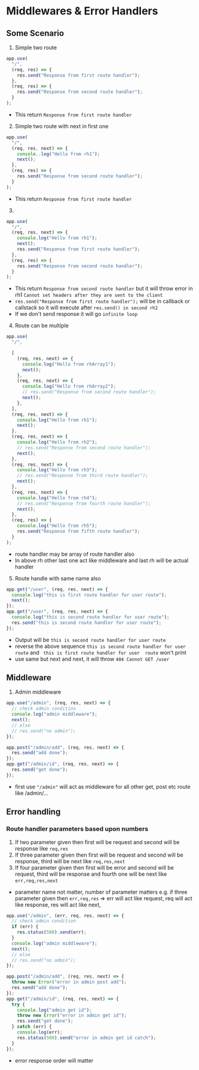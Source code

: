 # Middlewares & Error Handlers

## Some Scenario

1. Simple two route

```js
app.use(
  "/",
  (req, res) => {
    res.send("Response from first route handler");
  },
  (req, res) => {
    res.send("Response from second route handler");
  }
);
```

- This return `Response from first route handler`

2. Simple two route with next in first one

```js
app.use(
  "/",
  (req, res, next) => {
    console..log("Hello from rh1");
    next();
  },
  (req, res) => {
    res.send("Response from second route handler");
  }
);
```

- This return `Response from first route handler`

3.

```js
app.use(
  "/",
  (req, res, next) => {
    console.log("Hello from rh1");
    next();
    res.send("Response from first route handler");
  },
  (req, res) => {
    res.send("Response from second route handler");
  }
);
```

- This return `Response from second route handler` but it will throw error in rh1 `Cannot set headers after they are sent to the client`
- `res.send("Response from first route handler");` will be in callback or callstack so it will execute after `res.send() in second rh2`
- If we don't send response it will go `infinite loop`

4. Route can be multiple

```js
app.use(
  "/",

  [
    (req, res, next) => {
      console.log("Hello from rhArray1");
      next();
    },
    (req, res, next) => {
      console.log("Hello from rhArray2");
      // res.send("Response from second route handler");
      next();
    },
  ],
  (req, res, next) => {
    console.log("Hello from rh1");
    next();
  },
  (req, res, next) => {
    console.log("Hello from rh2");
    // res.send("Response from second route handler");
    next();
  },
  (req, res, next) => {
    console.log("Hello from rh3");
    // res.send("Response from third route handler");
    next();
  },
  (req, res, next) => {
    console.log("Hello from rh4");
    // res.send("Response from fourth route handler");
    next();
  },
  (req, res) => {
    console.log("Hello from rh5");
    res.send("Response from fifth route handler");
  }
);
```

- route handler may be array of route handler also
- In above rh other last one act like middleware and last rh will be actual handler

5. Route handle with same name also

```js
app.get("/user", (req, res, next) => {
  console.log("this is first route handler for user route");
  next();
});
app.get("/user", (req, res, next) => {
  console.log("this is second route handler for user route");
  res.send("this is second route handler for user route");
});
```

- Output will be `this is second route handler for user route`
- reverse the above sequence `this is second route handler for user route` and ` this is first route handler for user  route` won't print
- use same but next and next, it will throw `404 Cannot GET /user`

## Middleware

1. Admin middleware

```js
app.use("/admin", (req, res, next) => {
  // check admin condition
  console.log("admin middleware");
  next();
  // else
  // res.send("no admin");
});

app.post("/admin/add", (req, res, next) => {
  res.send("add done");
});
app.get("/admin/id", (req, res, next) => {
  res.send("get done");
});
```

- first use `"/admin"` will act as middleware for all other get, post etc route like /admin/...

## Error handling

### Route handler parameters based upon numbers

1. If two parameter given then first will be request and second will be response like `req,res`
2. If three parameter given then first will be request and second will be response, third will be next like `req,res,next`
3. If four parameter given then first will be error and second will be request, third will be response and fourth one will be next like `err,req,res,next`

- parameter name not matter, number of parameter matters e.g. if three parameter given then `err,req,res` => err will act like request, req will act like response, res will act like next,

```js
app.use("/admin", (err, req, res, next) => {
  // check admin condition
  if (err) {
    res.status(500).send(err);
  }
  console.log("admin middleware");
  next();
  // else
  // res.send("no admin");
});

app.post("/admin/add", (req, res, next) => {
  throw new Error("error in admin post add");
  res.send("add done");
});
app.get("/admin/id", (req, res, next) => {
  try {
    console.log("admin get id");
    throw new Error("error in admin get id");
    res.send("get done");
  } catch (err) {
    console.log(err);
    res.status(500).send("error in admin get id catch");
  }
});
```

- error response order will matter
